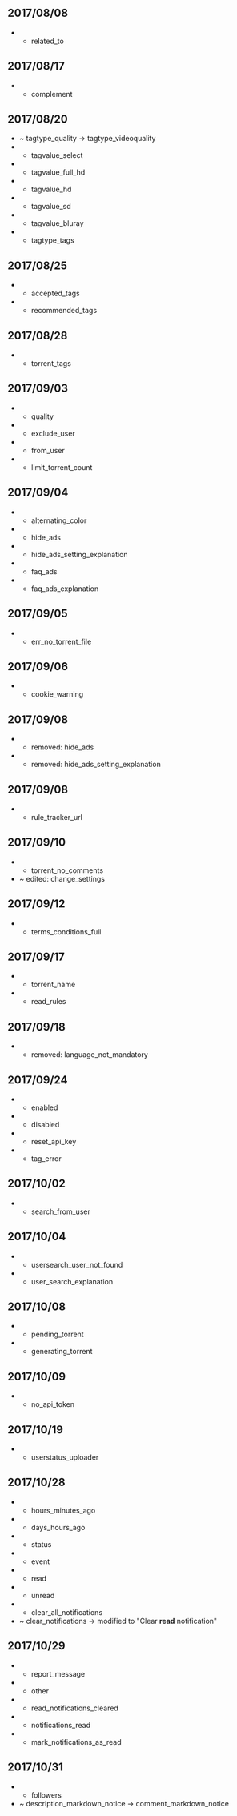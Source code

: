 ## 2017/08/08
* + related_to
## 2017/08/17
* + complement
## 2017/08/20
* ~ tagtype_quality -> tagtype_videoquality
* + tagvalue_select
* + tagvalue_full_hd
* + tagvalue_hd
* + tagvalue_sd
* + tagvalue_bluray
* + tagtype_tags
## 2017/08/25
* + accepted_tags
* + recommended_tags
## 2017/08/28
* + torrent_tags
## 2017/09/03
* + quality
* + exclude_user
* + from_user
* + limit_torrent_count
## 2017/09/04
* + alternating_color
* + hide_ads
* + hide_ads_setting_explanation
* + faq_ads
* + faq_ads_explanation
## 2017/09/05
* + err_no_torrent_file
## 2017/09/06
* + cookie_warning
## 2017/09/08
* - removed: hide_ads
* - removed: hide_ads_setting_explanation
## 2017/09/08
* + rule_tracker_url
## 2017/09/10
* + torrent_no_comments
* ~ edited: change_settings
## 2017/09/12
* + terms_conditions_full
## 2017/09/17
* + torrent_name
* + read_rules
## 2017/09/18
* - removed: language_not_mandatory
## 2017/09/24
* + enabled
* + disabled
* + reset_api_key
* + tag_error
## 2017/10/02
* + search_from_user
## 2017/10/04
* + usersearch_user_not_found
* + user_search_explanation
## 2017/10/08
* + pending_torrent
* + generating_torrent
## 2017/10/09
* + no_api_token
## 2017/10/19
* + userstatus_uploader
## 2017/10/28
* + hours_minutes_ago
* + days_hours_ago
* + status
* + event
* + read
* + unread
* + clear_all_notifications
* ~ clear_notifications -> modified to "Clear **read** notification"
## 2017/10/29
* + report_message
* + other
* + read_notifications_cleared
* + notifications_read
* + mark_notifications_as_read
## 2017/10/31
* + followers
* ~ description_markdown_notice -> comment_markdown_notice
